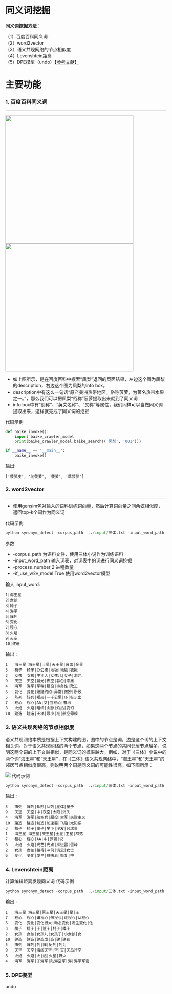 同义词挖掘
========



**同义词挖掘方法**：</br>

（1）百度百科同义词 </br>
（2）word2vector </br>
（3）语义共现网络的节点相似度 </br>
（4）Levenshtein距离 </br>
（5）DPE模型（undo）[【参考文献】](https://arxiv.org/pdf/1706.08186.pdf) </br>

主要功能
========
###  1. 百度百科同义词
--------
<img src="https://github.com/tigerchen52/synonym_detection/blob/master/input/img/baike2.png"  width="400" /> <img src="https://github.com/tigerchen52/synonym_detection/blob/master/input/img/baike.png"  width="400" /> </br>

* 如上图所示，是在百度百科中搜索“凤梨”返回的页面结果，左边这个图为凤梨的description，右边这个图为凤梨的info box。
* description中有这么一句话“原产美洲热带地区。俗称菠萝，为著名热带水果之一。”，那么我们可以把凤梨“俗称”菠萝提取出来就到了同义词 </br>
* info box中有“别称”、“英文名称”、“又称”等属性，我们同样可以当做同义词提取出来，这样就完成了同义词的挖掘</br>

代码示例
```python
def baike_invoke():
    import baike_crawler_model
    print(baike_crawler_model.baike_search(('凤梨', '001')))

if __name__ == '__main__':
    baike_invoke()
```
输出:

    ['菠萝皮', '地菠萝', '菠萝', '草菠萝']

###  2. word2vector
--------
* 使用gensim包对输入的语料训练词向量，然后计算词向量之间余弦相似度，返回top-k个词作为同义词 </br>

代码示例
```python
python synonym_detect -corpus_path  ../input/三体.txt -input_word_path ../temp/input_word.txt -process_number 2 if_use_w2v_model True
```
参数
* -corpus_path 为语料文件，使用三体小说作为训练语料
* -input_word_path 输入词表，对词表中的词进行同义词挖掘
* -process_number 2 进程数量
* -if_use_w2v_model True 使用word2vector模型

输人 input_word:
```
1|海王星
2|女孩
3|椅子
4|海军
5|阵列
6|变化
7|程心
8|火焰
9|天空
10|建造
```
输出 :
```
1	海王星	海王星|土星|天王星|背面|金星
3	椅子	椅子|办公桌|地板|地毯|铁锹
2	女孩	女孩|中年人|女孩儿|女子|泪光
9	天空	天空|晨光|夜空|暮色|漆黑
4	海军	海军|军种|服役|事务性|政工
6	变化	变化|隐隐约约|异常|微妙|所致
5	阵列	阵列|矩形|一千公里|环|标示出
7	程心	程心|AA|艾|当程心|曹彬
8	火焰	火焰|暗红|山脉|灼热|变幻
10	建造	建造|天梯|最小|准|航空母舰
```

###  3. 语义共现网络的节点相似度
语义共现网络本质是根据上下文构建的图，图中的节点是词，边是这个词的上下文相关词。对于语义共现网络的两个节点，如果这两个节点的共同邻居节点越多，说明这两个词的上下文越相似，是同义词的概率越大。例如，对于《三体》小说中的两个词“海王星”和“天王星”，在《三体》语义共现网络中，“海王星”和“天王星”的邻居节点相似度很高，则说明两个词是同义词的可能性很高。如下图所示：

<img src="https://github.com/tigerchen52/synonym_detection/blob/master/input/img/%E8%AF%AD%E4%B9%89%E7%BD%91%E7%BB%9C.png"  />
代码示例

```python
python synonym_detect -corpus_path  ../input/三体.txt -input_word_path ../temp/input_word.txt -process_number 2 -if_use_sn_model True
```
输出 :
```
5	阵列	阵列|矩形|队列|星体|量子
9	天空	天空|中|夜空|太阳|消失
4	海军	海军|航空兵|服役|空军|失败主义
10	建造	建造|制造|加速器|飞船|太阳系
3	椅子	椅子|桌子|坐下|沙发|台球桌
1	海王星	海王星|天王星|土星|卫星|群落
7	程心	程心|AA|中|罗辑|说
8	火焰	火焰|光芒|光点|推进器|雪峰
2	女孩	女孩|接待|冲何|请云|女士
6	变化	变化|发生|意味着|恢复|中
```
###  4. Levenshtein距离
计算编辑距离发现同义词
代码示例

```python
python synonym_detect -corpus_path  ../input/三体.txt -input_word_path ../temp/input_word.txt -process_number 2 -if_use_leven_model True
```
输出 :
```
1	海王星	海王星|冥王星|天王星|星|王
7	程心	程心|请程心|带程心|连程心|从程心
6	变化	变化|变化很大|动态变化|发生变化|化
3	椅子	椅子|子|筐子|村子|棒子
2	女孩	女孩|女孩儿|女孩子|小女孩|女
10	建造	建造|建造成|造|建|建到
5	阵列	阵列|列|阵|历列|列为
9	天空	天空|海阔天空|空|天|天马行空
8	火焰	火焰|火|焰|火星|野火
4	海军	海军|于海军|陆海空军|海|海军军官
```
###  5. DPE模型
undo




